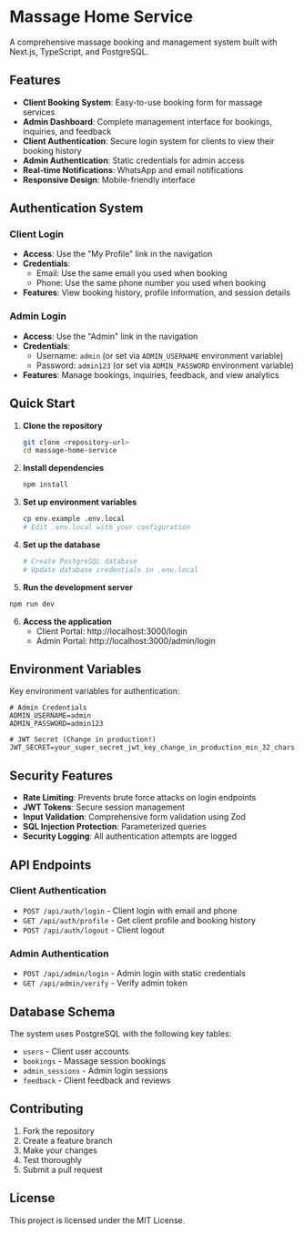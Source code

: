 # Massage Home Service

A comprehensive massage booking and management system built with Next.js, TypeScript, and PostgreSQL.

## Features

- **Client Booking System**: Easy-to-use booking form for massage services
- **Admin Dashboard**: Complete management interface for bookings, inquiries, and feedback
- **Client Authentication**: Secure login system for clients to view their booking history
- **Admin Authentication**: Static credentials for admin access
- **Real-time Notifications**: WhatsApp and email notifications
- **Responsive Design**: Mobile-friendly interface

## Authentication System

### Client Login
- **Access**: Use the "My Profile" link in the navigation
- **Credentials**: 
  - Email: Use the same email you used when booking
  - Phone: Use the same phone number you used when booking
- **Features**: View booking history, profile information, and session details

### Admin Login
- **Access**: Use the "Admin" link in the navigation
- **Credentials**: 
  - Username: `admin` (or set via `ADMIN_USERNAME` environment variable)
  - Password: `admin123` (or set via `ADMIN_PASSWORD` environment variable)
- **Features**: Manage bookings, inquiries, feedback, and view analytics

## Quick Start

1. **Clone the repository**
   ```bash
   git clone <repository-url>
   cd massage-home-service
   ```

2. **Install dependencies**
   ```bash
   npm install
   ```

3. **Set up environment variables**
   ```bash
   cp env.example .env.local
   # Edit .env.local with your configuration
   ```

4. **Set up the database**
   ```bash
   # Create PostgreSQL database
   # Update database credentials in .env.local
   ```

5. **Run the development server**
```bash
npm run dev
   ```

6. **Access the application**
   - Client Portal: http://localhost:3000/login
   - Admin Portal: http://localhost:3000/admin/login

## Environment Variables

Key environment variables for authentication:

```env
# Admin Credentials
ADMIN_USERNAME=admin
ADMIN_PASSWORD=admin123

# JWT Secret (Change in production!)
JWT_SECRET=your_super_secret_jwt_key_change_in_production_min_32_chars
```

## Security Features

- **Rate Limiting**: Prevents brute force attacks on login endpoints
- **JWT Tokens**: Secure session management
- **Input Validation**: Comprehensive form validation using Zod
- **SQL Injection Protection**: Parameterized queries
- **Security Logging**: All authentication attempts are logged

## API Endpoints

### Client Authentication
- `POST /api/auth/login` - Client login with email and phone
- `GET /api/auth/profile` - Get client profile and booking history
- `POST /api/auth/logout` - Client logout

### Admin Authentication
- `POST /api/admin/login` - Admin login with static credentials
- `GET /api/admin/verify` - Verify admin token

## Database Schema

The system uses PostgreSQL with the following key tables:
- `users` - Client user accounts
- `bookings` - Massage session bookings
- `admin_sessions` - Admin login sessions
- `feedback` - Client feedback and reviews

## Contributing

1. Fork the repository
2. Create a feature branch
3. Make your changes
4. Test thoroughly
5. Submit a pull request

## License

This project is licensed under the MIT License.
